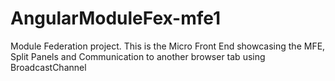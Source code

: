 # AngularModuleFex-mfe1
Module Federation project. This is the Micro Front End showcasing the MFE, Split Panels and Communication to another browser tab using BroadcastChannel
